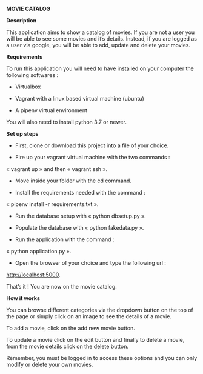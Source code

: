 **MOVIE CATALOG**

**Description**

This application aims to show a catalog of movies. If you are not a user you
will be able to see some movies and it’s details. Instead, if you are logged as
a user via google, you will be able to add, update and delete your movies.

**Requirements**

To run this application you will need to have installed on your computer the
following softwares :

-   Virtualbox

-   Vagrant with a linux based virtual machine (ubuntu)

-   A pipenv virtual environment

You will also need to install python 3.7 or newer.

**Set up steps**

-   First, clone or download this project into a file of your choice.

-   Fire up your vagrant virtual machine with the two commands :

« vagrant up » and then « vagrant ssh ».

-   Move inside your folder with the cd command.

-   Install the requirements needed with the command :

« pipenv install -r requirements.txt ».

-   Run the database setup with « python dbsetup.py ».

-   Populate the database with « python fakedata.py ».

-   Run the application with the command :

« python application.py ».

-   Open the browser of your choice and type the following url :

<http://localhost:5000>.

That’s it ! You are now on the movie catalog.

**How it works**

You can browse different categories via the dropdown button on the top of the
page or simply click on an image to see the details of a movie.

To add a movie, click on the add new movie button.

To update a movie click on the edit button and finally to delete a movie, from
the movie details click on the delete button.

Remember, you must be logged in to access these options and you can only modify
or delete your own movies.
